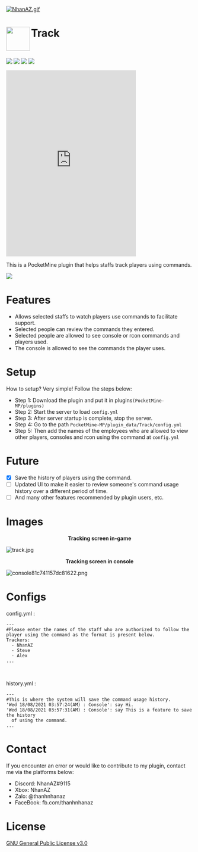 <a href="https://gifyu.com/image/Gb5f"><img src="https://s5.gifyu.com/images/NhanAZ.gif" alt="NhanAZ.gif" border="0" /></a>

<h1>Track<img src="https://i0.wp.com/s1.uphinh.org/2021/08/06/icon.png" height="64" width="64" align="left" border-radius:50%></img></h1><br/>

[![](https://poggit.pmmp.io/shield.state/Track)](https://poggit.pmmp.io/p/Track) [![](https://poggit.pmmp.io/shield.api/Track)](https://poggit.pmmp.io/p/Track) [![](https://poggit.pmmp.io/shield.dl.total/Track)](https://poggit.pmmp.io/p/Track) [![](https://poggit.pmmp.io/shield.dl/Track)](https://poggit.pmmp.io/p/Track)

<iframe src="https://discord.com/widget?id=869130615851745281&theme=dark" width="350" height="500" allowtransparency="true" frameborder="0" sandbox="allow-popups allow-popups-to-escape-sandbox allow-same-origin allow-scripts"></iframe>

This is a PocketMine plugin that helps staffs track players using commands.<br/>

<!-- <div align="center"> -->
<a href="https://poggit.pmmp.io/r/136167/Track.phar" target="_blank" title="Click to download the pluginm">
  <img src="https://user-images.githubusercontent.com/10297075/101246002-cb046780-3710-11eb-950f-ba06934b8138.png" </img>
</a>
<!-- </div> -->

# Features
- Allows selected staffs to watch players use commands to facilitate support.
- Selected people can review the commands they entered.
- Selected people are allowed to see console or rcon commands and players used.
- The console is allowed to see the commands the player uses.

# Setup
How to setup? Very simple! Follow the steps below:
- Step 1: Download the plugin and put it in plugins`(PocketMine-MP/plugins)`
- Step 2: Start the server to load `config.yml`
- Step 3: After server startup is complete, stop the server.
- Step 4: Go to the path `PocketMine-MP/plugin_data/Track/config.yml`
- Step 5: Then add the names of the employees who are allowed to view other players, consoles and rcon using the command at `config.yml`

# Future
- [X] Save the history of players using the command.
- [ ] Updated UI to make it easier to review someone's command usage history over a different period of time.
- [ ] And many other features recommended by plugin users, etc.

# Images
<div align="center"> <b>Tracking screen in-game</b> </div>

![track.jpg](https://s1.uphinh.org/2021/08/06/track.jpg)

<div align="center"> <b>Tracking screen in console</b> </div>

![console81c741157dc81622.png](https://s1.uphinh.org/2021/08/07/console81c741157dc81622.png)

# Configs
config.yml :
```
---
#Please enter the names of the staff who are authorized to follow the player using the command as the format is present below.
Trackers:
  - NhanAZ
  - Steve
  - Alex
...
```

<br/>

history.yml :
```
---
#This is where the system will save the command usage history.
'Wed 18/08/2021 03:57:24(AM) : Console': say Hi.
'Wed 18/08/2021 03:57:31(AM) : Console': say This is a feature to save the history
  of using the command.
...
```

# Contact
If you encounter an error or would like to contribute to my plugin, contact me via the platforms below:
- Discord: NhanAZ#9115
- Xbox: NhanAZ
- Zalo: @thanhnhanaz
- FaceBook: fb.com/thanhnhanaz

# License
[GNU General Public License v3.0](https://www.gnu.org/licenses/gpl-3.0.html)
